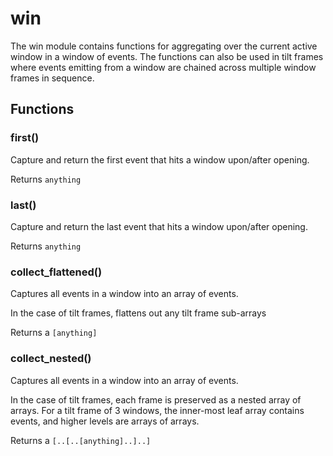 
# win

The win module contains functions for aggregating over the current active window in a
window of events. The functions can also be used in tilt frames where events emitting
from a window are chained across multiple window frames in sequence.
## Functions
### first()

Capture and return the first event that hits a window upon/after opening.

Returns `anything`

### last()

Capture and return the last event that hits a window upon/after opening.

Returns `anything`

### collect_flattened()

Captures all events in a window into an array of events.

In the case of tilt frames, flattens out any tilt frame sub-arrays

Returns a `[anything]`

### collect_nested()

Captures all events in a window into an array of events.

In the case of tilt frames, each frame is preserved as a nested array of arrays. For a tilt
frame of 3 windows, the inner-most leaf array contains events, and higher levels are arrays of
arrays.

Returns a `[..[..[anything]..]..]`
